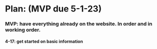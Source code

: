 <h1>Plan: (MVP due 5-1-23)</h1>

<h3> MVP: have everything already on the website. In order and in working order.

<h4> 4-17: get started on basic information </h4>
<h4> 